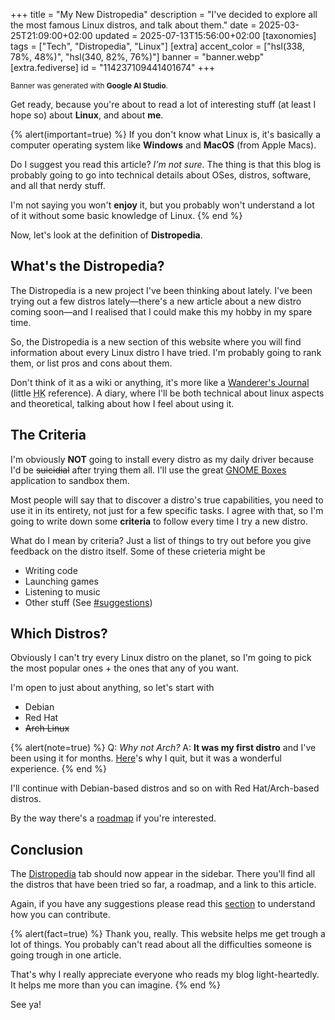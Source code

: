+++
title = "My New Distropedia"
description = "I've decided to explore all the most famous Linux distros, and talk about them."
date = 2025-03-25T21:09:00+02:00
updated = 2025-07-13T15:56:00+02:00
[taxonomies]
tags = ["Tech", "Distropedia", "Linux"]
[extra]
accent_color = ["hsl(338, 78%, 48%)", "hsl(340, 82%, 76%)"]
banner = "banner.webp"
[extra.fediverse]
id = "114237109441401674"
+++

<small>Banner was generated with **Google AI Studio**.</small>

Get ready, because you're about to read a lot of interesting stuff (at least I hope so) about **Linux**, and about **me**.

{% alert(important=true) %}
If you don't know what Linux is, it's basically a computer operating system like **Windows** and **MacOS** (from Apple Macs).

Do I suggest you read this article? *I'm not sure.* The thing is that this blog is probably going to go into technical details about OSes, distros, software, and all that nerdy stuff.

I'm not saying you won't **enjoy** it, but you probably won't understand a lot of it without some basic knowledge of Linux.
{% end %}

Now, let's look at the definition of **Distropedia**.

## What's the Distropedia?

The Distropedia is a new project I've been thinking about lately. I've been trying out a few distros lately―there's a new article about a new distro coming soon―and I realised that I could make this my hobby in my spare time.

So, the Distropedia is a new section of this website where you will find information about every Linux distro I have tried. I'm probably going to rank them, or list pros and cons about them.

Don't think of it as a wiki or anything, it's more like a [Wanderer's Journal](https://hollowknight.wiki/w/Wanderer%27s_Journal) (little <abbr title="Hollow Knight">HK</abbr> reference). A diary, where I'll be both technical about linux aspects and theoretical, talking about how I feel about using it.

## The Criteria

I'm obviously **NOT** going to install every distro as my daily driver because I'd be ~~suicidial~~ after trying them all. I'll use the great [GNOME Boxes](https://apps.gnome.org/Boxes/) application to sandbox them.

Most people will say that to discover a distro's true capabilities, you need to use it in its entirety, not just for a few specific tasks. I agree with that, so I'm going to write down some **criteria** to follow every time I try a new distro.

What do I mean by criteria? Just a list of things to try out before you give feedback on the distro itself. Some of these crieteria might be

- Writing code
- Launching games
- Listening to music
- Other stuff (See [#suggestions](@/distropedia/_index.md#suggestions))

## Which Distros?

Obviously I can't try every Linux distro on the planet, so I'm going to pick the most popular ones + the ones that any of you want.

I'm open to just about anything, so let's start with

- Debian
- Red Hat
- ~~Arch Linux~~

{% alert(note=true) %}
Q: *Why not Arch?*
A: **It was my first distro** and I've been using it for months. [Here](@/blog/2025-02-04-from-arch-to-fedora/index.md)'s why I quit, but it was a wonderful experience.
{% end %}

I'll continue with Debian-based distros and so on with Red Hat/Arch-based distros.

By the way there's a [roadmap](@/distropedia/roadmap/index.md) if you're interested.

## Conclusion

The [Distropedia](@/distropedia/_index.md) tab should now appear in the sidebar. There you'll find all the distros that have been tried so far, a roadmap, and a link to this article.

Again, if you have any suggestions please read this [section](@/distropedia/_index.md#suggestions) to understand how you can contribute.

{% alert(fact=true) %}
Thank you, really. This website helps me get trough a lot of things. You probably can't read about all the difficulties someone is going trough in one article.

That's why I really appreciate everyone who reads my blog light-heartedly. It helps me more than you can imagine.
{% end %}

See ya!
